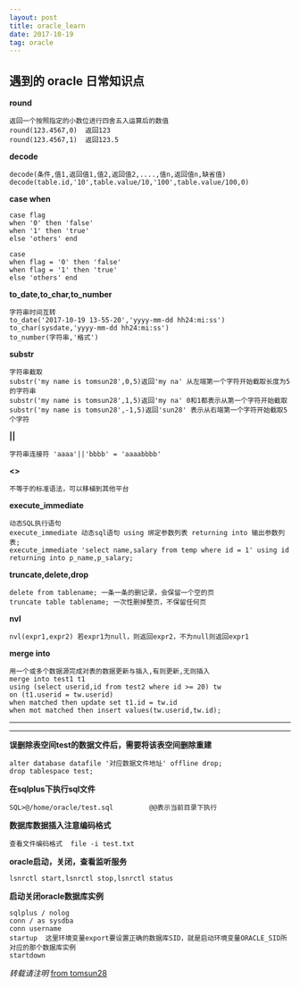 ```yaml
---
layout: post
title: oracle_learn
date: 2017-10-19
tag: oracle
---
```


## 遇到的 oracle 日常知识点

**round**

	返回一个按照指定的小数位进行四舍五入运算后的数值
	round(123.4567,0)  返回123
	round(123.4567,1)  返回123.5

**decode**

	decode(条件,值1,返回值1,值2,返回值2,....,值n,返回值n,缺省值)
	decode(table.id,'10',table.value/10,'100',table.value/100,0)

**case when**

	case flag
	when '0' then 'false'
	when '1' then 'true'
	else 'others' end
	
	case
	when flag = '0' then 'false'
	when flag = '1' then 'true'
	else 'others' end

**to_date,to_char,to_number**

	字符串时间互转
	to_date('2017-10-19 13-55-20','yyyy-mm-dd hh24:mi:ss')
	to_char(sysdate,'yyyy-mm-dd hh24:mi:ss')
	to_number(字符串,'格式')

**substr**

	字符串截取
	substr('my name is tomsun28',0,5)返回'my na' 从左端第一个字符开始截取长度为5的字符串 
	substr('my name is tomsun28',1,5)返回'my na' 0和1都表示从第一个字符开始截取
	substr('my name is tomsun28',-1,5)返回'sun28' 表示从右端第一个字符开始截取5个字符

**||**

	字符串连接符 'aaaa'||'bbbb' = 'aaaabbbb'

**<>**

	不等于的标准语法，可以移植到其他平台

**execute_immediate**

	动态SQL执行语句
	execute_immediate 动态sql语句 using 绑定参数列表 returning into 输出参数列表;
	execute_immediate 'select name,salary from temp where id = 1' using id returning into p_name,p_salary;

**truncate,delete,drop**

	delete from tablename; 一条一条的删记录，会保留一个空的页
	truncate table tablename; 一次性删掉整页，不保留任何页

**nvl**

	nvl(expr1,expr2) 若expr1为null，则返回expr2，不为null则返回expr1

**merge into**

	用一个或多个数据源完成对表的数据更新与插入,有则更新,无则插入
	merge into test1 t1
	using (select userid,id from test2 where id >= 20) tw
	on (t1.userid = tw.userid)
	when matched then update set t1.id = tw.id
	when mot matched then insert values(tw.userid,tw.id);
- - -
- - -

**误删除表空间test的数据文件后，需要将该表空间删除重建**

	alter database datafile '对应数据文件地址' offline drop; 
	drop tablespace test;

**在sqlplus下执行sql文件**

	SQL>@/home/oracle/test.sql         @@表示当前目录下执行

**数据库数据插入注意编码格式**

	查看文件编码格式  file -i test.txt

**oracle启动，关闭，查看监听服务**

	lsnrctl start,lsnrctl stop,lsnrctl status

**启动关闭oracle数据库实例**

	sqlplus / nolog
	conn / as sysdba
	conn username
	startup  这里环境变量export要设置正确的数据库SID，就是启动环境变量ORACLE_SID所对应的那个数据库实例
	startdown




*转载请注明* [from tomsun28](http://usthe.com)